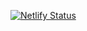 [![Netlify Status](https://api.netlify.com/api/v1/badges/d0a2073a-b29c-439b-b4ba-e37c4e13e374/deploy-status)](https://app.netlify.com/sites/twitter-virtual-project/deploys)
